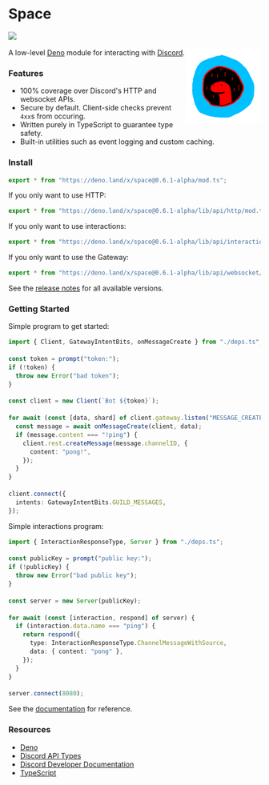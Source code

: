 # Space

[![](https://canary.discord.com/api/guilds/812458966357377067/widget.png)](https://discord.gg/UQuA3EwXCV)

<img align=right src=assets/space_logo.png height=150px>

A low-level [Deno](https://deno.land/) module for interacting with
[Discord](https://discord.com/).

### Features

- 100% coverage over Discord's HTTP and websocket APIs.
- Secure by default. Client-side checks prevent `4xx`s from occuring.
- Written purely in TypeScript to guarantee type safety.
- Built-in utilities such as event logging and custom caching.

### Install

```ts
export * from "https://deno.land/x/space@0.6.1-alpha/mod.ts";
```

If you only want to use HTTP:

```ts
export * from "https://deno.land/x/space@0.6.1-alpha/lib/api/http/mod.ts";
```

If you only want to use interactions:

```ts
export * from "https://deno.land/x/space@0.6.1-alpha/lib/api/interactions/mod.ts";
```

If you only want to use the Gateway:

```ts
export * from "https://deno.land/x/space@0.6.1-alpha/lib/api/websocket/mod.ts";
```

See the [release notes](RELEASES.md) for all available versions.

### Getting Started

Simple program to get started:

```ts
import { Client, GatewayIntentBits, onMessageCreate } from "./deps.ts";

const token = prompt("token:");
if (!token) {
  throw new Error("bad token");
}

const client = new Client(`Bot ${token}`);

for await (const [data, shard] of client.gateway.listen("MESSAGE_CREATE")) {
  const message = await onMessageCreate(client, data);
  if (message.content === "!ping") {
    client.rest.createMessage(message.channelID, {
      content: "pong!",
    });
  }
}

client.connect({
  intents: GatewayIntentBits.GUILD_MESSAGES,
});
```

Simple interactions program:

```ts
import { InteractionResponseType, Server } from "./deps.ts";

const publicKey = prompt("public key:");
if (!publicKey) {
  throw new Error("bad public key");
}

const server = new Server(publicKey);

for await (const [interaction, respond] of server) {
  if (interaction.data.name === "ping") {
    return respond({
      type: InteractionResponseType.ChannelMessageWithSource,
      data: { content: "pong" },
    });
  }
}

server.connect(8080);
```

See the
[documentation](https://doc.deno.land/https//deno.land/x/space@0.6.1-alpha/mod.ts)
for reference.

### Resources

- [Deno](https://deno.land/)
- [Discord API Types](https://github.com/discordjs/discord-api-types/tree/main/deno)
- [Discord Developer Documentation](https://discord.dev/)
- [TypeScript](https://www.typescriptlang.org/)
